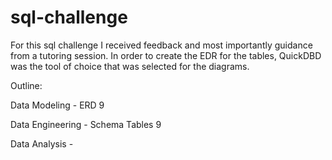 # sql-challenge 
For this sql challenge I received feedback and most importantly guidance from a tutoring session. In order to create the EDR for the tables, QuickDBD was the tool of choice that was selected for the diagrams.

Outline:

Data Modeling - ERD 9

Data Engineering - Schema Tables 9 

Data Analysis -
